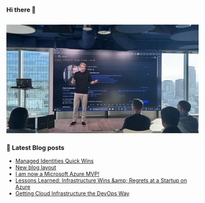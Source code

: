 ### Hi there 👋

![me at 16th birthday of WGUiSW community group meetup](https://github.com/krukowskid/krukowskid/blob/main/images/about-me.jpg)
---
### 📖 Latest Blog posts
<!-- CLOUDCHRONICLES:START -->
- [Managed Identities Quick Wins](https://github.com/blog/Managed-Identities-Quick-Wins/)
- [New blog layout](https://github.com/blog/New-blog-layout/)
- [I am now a Microsoft Azure MVP!](https://github.com/blog/I-am-now-a-Microsoft-Azure-MVP/)
- [Lessons Learned: Infrastructure Wins &amp;amp; Regrets at a Startup on Azure](https://github.com/blog/Lessons-Learned-Infrastructure-Wins-Regrets-at-a-Startup-on-Azure/)
- [Getting Cloud Infrastructure the DevOps Way](https://github.com/blog/Getting-Cloud-Infrastructure-the-DevOps-Way/)
<!-- CLOUDCHRONICLES:END -->
